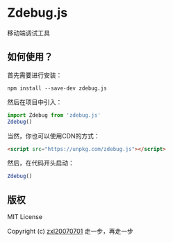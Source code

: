 # Zdebug.js
移动端调试工具

## 如何使用？

首先需要进行安装：

```
npm install --save-dev zdebug.js
```

然后在项目中引入：

```js
import Zdebug from 'zdebug.js'
Zdebug()
```

当然，你也可以使用CDN的方式：

```html
<script src="https://unpkg.com/zdebug.js"></script>
```

然后，在代码开头启动：

```js
Zdebug()
```

## 版权

MIT License

Copyright (c) [zxl20070701](https://zxl20070701.github.io/notebook/home.html) 走一步，再走一步
